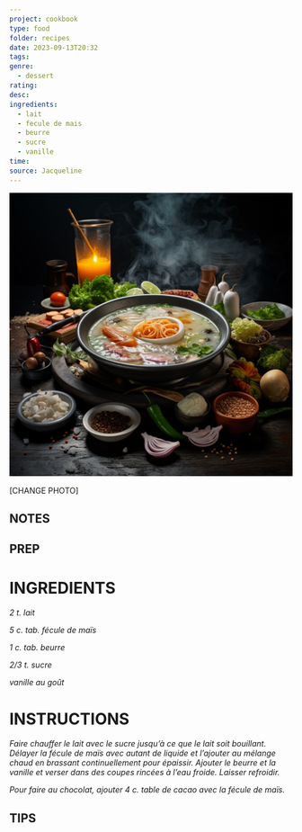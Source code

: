 ```yaml
---
project: cookbook
type: food
folder: recipes
date: 2023-09-13T20:32
tags: 
genre:
  - dessert
rating: 
desc: 
ingredients:
  - lait
  - fecule de mais
  - beurre
  - sucre
  - vanille
time: 
source: Jacqueline
---
```


![IMAGE](_default.png)


[CHANGE PHOTO]


## NOTES




## PREP


# INGREDIENTS

_2 t. lait_

_5 c. tab. fécule de maïs_

_1 c. tab. beurre_

_2/3 t. sucre_

_vanille au goût_

# INSTRUCTIONS

_Faire chauffer le lait avec le sucre jusqu’à ce_
_que le lait soit bouillant. Délayer la fécule de_
_maïs avec autant de liquide et l’ajouter au_
_mélange chaud en brassant continuellement_
_pour épaissir. Ajouter le beurre et la vanille_
_et verser dans des coupes rincées à l’eau_
_froide. Laisser refroidir._

_Pour faire au chocolat, ajouter 4 c. table de_
_cacao avec la fécule de maïs._



## TIPS



